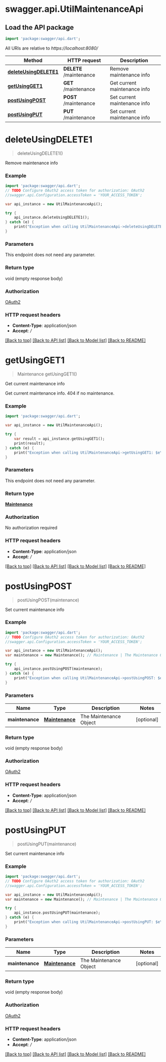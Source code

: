 # swagger.api.UtilMaintenanceApi

## Load the API package
```dart
import 'package:swagger/api.dart';
```

All URIs are relative to *https://localhost:8080/*

Method | HTTP request | Description
------------- | ------------- | -------------
[**deleteUsingDELETE1**](UtilMaintenanceApi.md#deleteUsingDELETE1) | **DELETE** /maintenance | Remove maintenance info
[**getUsingGET1**](UtilMaintenanceApi.md#getUsingGET1) | **GET** /maintenance | Get current maintenance info
[**postUsingPOST**](UtilMaintenanceApi.md#postUsingPOST) | **POST** /maintenance | Set current maintenance info
[**postUsingPUT**](UtilMaintenanceApi.md#postUsingPUT) | **PUT** /maintenance | Set current maintenance info


# **deleteUsingDELETE1**
> deleteUsingDELETE1()

Remove maintenance info

### Example 
```dart
import 'package:swagger/api.dart';
// TODO Configure OAuth2 access token for authorization: OAuth2
//swagger.api.Configuration.accessToken = 'YOUR_ACCESS_TOKEN';

var api_instance = new UtilMaintenanceApi();

try { 
    api_instance.deleteUsingDELETE1();
} catch (e) {
    print("Exception when calling UtilMaintenanceApi->deleteUsingDELETE1: $e\n");
}
```

### Parameters
This endpoint does not need any parameter.

### Return type

void (empty response body)

### Authorization

[OAuth2](../README.md#OAuth2)

### HTTP request headers

 - **Content-Type**: application/json
 - **Accept**: */*

[[Back to top]](#) [[Back to API list]](../README.md#documentation-for-api-endpoints) [[Back to Model list]](../README.md#documentation-for-models) [[Back to README]](../README.md)

# **getUsingGET1**
> Maintenance getUsingGET1()

Get current maintenance info

Get current maintenance info. 404 if no maintenance.

### Example 
```dart
import 'package:swagger/api.dart';

var api_instance = new UtilMaintenanceApi();

try { 
    var result = api_instance.getUsingGET1();
    print(result);
} catch (e) {
    print("Exception when calling UtilMaintenanceApi->getUsingGET1: $e\n");
}
```

### Parameters
This endpoint does not need any parameter.

### Return type

[**Maintenance**](Maintenance.md)

### Authorization

No authorization required

### HTTP request headers

 - **Content-Type**: application/json
 - **Accept**: */*

[[Back to top]](#) [[Back to API list]](../README.md#documentation-for-api-endpoints) [[Back to Model list]](../README.md#documentation-for-models) [[Back to README]](../README.md)

# **postUsingPOST**
> postUsingPOST(maintenance)

Set current maintenance info

### Example 
```dart
import 'package:swagger/api.dart';
// TODO Configure OAuth2 access token for authorization: OAuth2
//swagger.api.Configuration.accessToken = 'YOUR_ACCESS_TOKEN';

var api_instance = new UtilMaintenanceApi();
var maintenance = new Maintenance(); // Maintenance | The Maintenance Object

try { 
    api_instance.postUsingPOST(maintenance);
} catch (e) {
    print("Exception when calling UtilMaintenanceApi->postUsingPOST: $e\n");
}
```

### Parameters

Name | Type | Description  | Notes
------------- | ------------- | ------------- | -------------
 **maintenance** | [**Maintenance**](Maintenance.md)| The Maintenance Object | [optional] 

### Return type

void (empty response body)

### Authorization

[OAuth2](../README.md#OAuth2)

### HTTP request headers

 - **Content-Type**: application/json
 - **Accept**: */*

[[Back to top]](#) [[Back to API list]](../README.md#documentation-for-api-endpoints) [[Back to Model list]](../README.md#documentation-for-models) [[Back to README]](../README.md)

# **postUsingPUT**
> postUsingPUT(maintenance)

Set current maintenance info

### Example 
```dart
import 'package:swagger/api.dart';
// TODO Configure OAuth2 access token for authorization: OAuth2
//swagger.api.Configuration.accessToken = 'YOUR_ACCESS_TOKEN';

var api_instance = new UtilMaintenanceApi();
var maintenance = new Maintenance(); // Maintenance | The Maintenance Object

try { 
    api_instance.postUsingPUT(maintenance);
} catch (e) {
    print("Exception when calling UtilMaintenanceApi->postUsingPUT: $e\n");
}
```

### Parameters

Name | Type | Description  | Notes
------------- | ------------- | ------------- | -------------
 **maintenance** | [**Maintenance**](Maintenance.md)| The Maintenance Object | [optional] 

### Return type

void (empty response body)

### Authorization

[OAuth2](../README.md#OAuth2)

### HTTP request headers

 - **Content-Type**: application/json
 - **Accept**: */*

[[Back to top]](#) [[Back to API list]](../README.md#documentation-for-api-endpoints) [[Back to Model list]](../README.md#documentation-for-models) [[Back to README]](../README.md)

